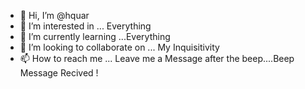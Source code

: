 - 👋 Hi, I’m @hquar
- 👀 I’m interested in ... Everything
- 🌱 I’m currently learning ...Everything
- 💞️ I’m looking to collaborate on ... My Inquisitivity
- 📫 How to reach me ... Leave me a Message after the beep....Beep Message Recived !

<!---
hquar/hquar is a ✨ special ✨ repository because its `README.md` (this file) appears on your GitHub profile.
You can click the Preview link to take a look at your changes.
--->
